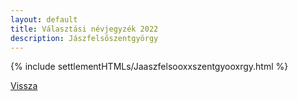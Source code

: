 ```yaml
---
layout: default
title: Választási névjegyzék 2022
description: Jászfelsőszentgyörgy
---
```


{% include settlementHTMLs/Jaaszfelsooxxszentgyooxrgy.html %}

[Vissza](./)